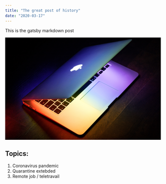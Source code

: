 ```yaml
---
title: "The great post of history"
date: "2020-03-17"
---
```


This is the gatsby markdown post

![Laptop](./laptop2.jpg)

## Topics:

1. Coronavirus pandemic
2. Quarantine extebded
3. Remote job / teletravail

